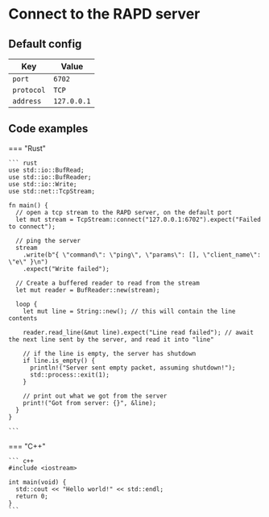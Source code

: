 # Connect to the RAPD server


## Default config

| Key         | Value                                |
| ----------- | ------------------------------------ |
| `port`      | ```6702```                           |
| `protocol`  | ```TCP```                            |
| `address`   | ```127.0.0.1```                      |

## Code examples

=== "Rust"

    ``` rust
    use std::io::BufRead;
    use std::io::BufReader;
    use std::io::Write;
    use std::net::TcpStream;

    fn main() {
      // open a tcp stream to the RAPD server, on the default port
      let mut stream = TcpStream::connect("127.0.0.1:6702").expect("Failed to connect");

      // ping the server
      stream
        .write(b"{ \"command\": \"ping\", \"params\": [], \"client_name\": \"e\" }\n")
        .expect("Write failed");

      // Create a buffered reader to read from the stream
      let mut reader = BufReader::new(stream);

      loop {
        let mut line = String::new(); // this will contain the line contents

        reader.read_line(&mut line).expect("Line read failed"); // await the next line sent by the server, and read it into "line"

        // if the line is empty, the server has shutdown
        if line.is_empty() {
          println!("Server sent empty packet, assuming shutdown!");
          std::process::exit(1);
        }

        // print out what we got from the server
        print!("Got from server: {}", &line);
      }
    }

    ```

=== "C++"

    ``` c++
    #include <iostream>

    int main(void) {
      std::cout << "Hello world!" << std::endl;
      return 0;
    }
    ```
